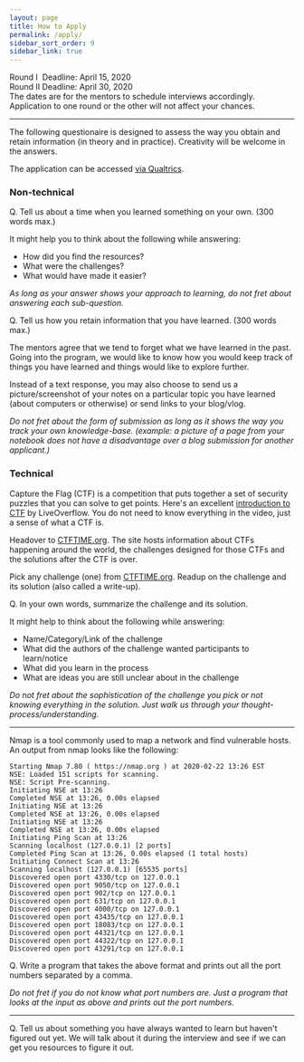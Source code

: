 ```yaml
---
layout: page
title: How to Apply
permalink: /apply/
sidebar_sort_order: 9
sidebar_link: true
---
```


Round I &nbsp;Deadline:  April 15, 2020  
Round II Deadline: April 30, 2020  
The dates are for the mentors to schedule interviews accordingly. 
Application to one round or the other will not affect your chances.

-----

The following questionaire is designed to assess the way you obtain and retain information (in theory and in practice).
Creativity will be welcome in the answers.

The application can be accessed [via Qualtrics](https://nyu.qualtrics.com/jfe/form/SV_0Vd60AaSoHyXxad).

### Non-technical 
Q. Tell us about a time when you learned something on your own. (300 words max.)

It might help you to think about the following while answering:  
- How did you find the resources?  
- What were the challenges?   
- What would have made it easier?   

*As long as your answer shows your approach to learning, do not fret about answering each sub-question.*

Q. Tell us how you retain information that you have learned. (300 words max.)

The mentors agree that we tend to forget what we have learned in the past. 
Going into the program, we would like to know how you would keep track
of things you have learned and things would like to explore further.

Instead of a text response, you may also choose to send us a picture/screenshot of your notes 
on a particular topic you have learned (about computers or otherwise) 
or send links to your blog/vlog.

*Do not fret about the form of submission as long as it shows the way you track 
your own knowledge-base.
(example: a picture of a page from your notebook does not have a disadvantage 
over a blog submission for another applicant.)*

### Technical
Capture the Flag (CTF) is a competition that puts together a set of security puzzles
that you can solve to get points. 
Here's an excellent [introduction to CTF](https://www.youtube.com/watch?v=8ev9ZX9J45A) 
by LiveOverflow. You do not need to know everything in the video, just a sense of 
what a CTF is.

Headover to [CTFTIME.org](https://ctftime.org/). The site hosts information about CTFs
happening around the world, the challenges designed for those CTFs and the solutions
after the CTF is over.

Pick any challenge (one) from [CTFTIME.org](https://ctftime.org/). Readup on the challenge
and its solution (also called a write-up).

Q. In your own words, summarize the challenge and its solution.

It might help to think about the following while answering:
- Name/Category/Link of the challenge
- What did the authors of the challenge wanted participants to learn/notice
- What did you learn in the process
- What are ideas you are still unclear about in the challenge

*Do not fret about the sophistication of the challenge you pick or not knowing
everything in the solution. Just walk us through your thought-process/understanding.*

--------

Nmap is a tool commonly used to map a network and find vulnerable hosts.
An output from nmap looks like the following:
```
Starting Nmap 7.80 ( https://nmap.org ) at 2020-02-22 13:26 EST
NSE: Loaded 151 scripts for scanning.
NSE: Script Pre-scanning.
Initiating NSE at 13:26
Completed NSE at 13:26, 0.00s elapsed
Initiating NSE at 13:26
Completed NSE at 13:26, 0.00s elapsed
Initiating NSE at 13:26
Completed NSE at 13:26, 0.00s elapsed
Initiating Ping Scan at 13:26
Scanning localhost (127.0.0.1) [2 ports]
Completed Ping Scan at 13:26, 0.00s elapsed (1 total hosts)
Initiating Connect Scan at 13:26
Scanning localhost (127.0.0.1) [65535 ports]
Discovered open port 4330/tcp on 127.0.0.1
Discovered open port 9050/tcp on 127.0.0.1
Discovered open port 902/tcp on 127.0.0.1
Discovered open port 631/tcp on 127.0.0.1
Discovered open port 4000/tcp on 127.0.0.1
Discovered open port 43435/tcp on 127.0.0.1
Discovered open port 18083/tcp on 127.0.0.1
Discovered open port 44321/tcp on 127.0.0.1
Discovered open port 44322/tcp on 127.0.0.1
Discovered open port 43291/tcp on 127.0.0.1
```

Q. Write a program that takes the above format and prints
out all the port numbers separated by a comma.

*Do not fret if you do not know what port numbers are. Just
a program that looks at the input as above and prints out
the port numbers.*

-------


Q. Tell us about something you have always wanted to learn but 
haven't figured out yet. We will talk about it during the
interview and see if we can get you resources to figure it out.
